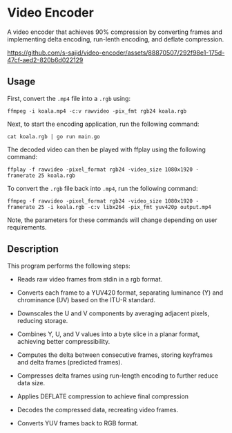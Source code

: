 # Video Encoder

A video encoder that achieves 90% compression by converting frames and implementing delta encoding, run-lenth encoding, and deflate compression.

https://github.com/s-sajid/video-encoder/assets/88870507/292f98e1-175d-47cf-aed2-820b6d022129

## Usage

First, convert the `.mp4` file into a `.rgb` using:

`ffmpeg -i koala.mp4 -c:v rawvideo -pix_fmt rgb24 koala.rgb`

Next, to start the encoding application, run the following command:

`cat koala.rgb | go run main.go`

The decoded video can then be played with ffplay using the following command:

`ffplay -f rawvideo -pixel_format rgb24 -video_size 1080x1920 -framerate 25 koala.rgb`

To convert the `.rgb` file back into `.mp4`, run the following command:

`ffmpeg -f rawvideo -pixel_format rgb24 -video_size 1080x1920 -framerate 25 -i koala.rgb -c:v libx264 -pix_fmt yuv420p output.mp4`

Note, the parameters for these commands will change depending on user requirements.

## Description

This program performs the following steps:

- Reads raw video frames from stdin in a rgb format.

- Converts each frame to a YUV420 format, separating luminance (Y) and chrominance (UV) based on the ITU-R standard.

- Downscales the U and V components by averaging adjacent pixels, reducing storage.

- Combines Y, U, and V values into a byte slice in a planar format, achieving better compressibility.

- Computes the delta between consecutive frames, storing keyframes and delta frames (predicted frames).

- Compresses delta frames using run-length encoding to further reduce data size.

- Applies DEFLATE compression to achieve final compression

- Decodes the compressed data, recreating video frames.

- Converts YUV frames back to RGB format.

